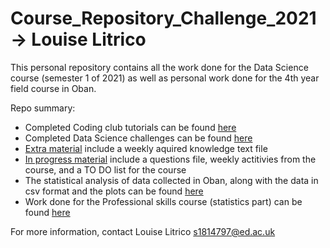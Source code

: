 # Course_Repository_Challenge_2021 -> Louise Litrico

This personal repository contains all the work done for the Data Science course (semester 1 of 2021) as well as personal work done for the 4th year field course in Oban. 

Repo summary: 
- Completed Coding club tutorials can be found [here](https://github.com/EdDataScienceEES/course-repository-louise-litrico/tree/master/Coding_club_tutos) 
- Completed Data Science challenges can be found [here](https://github.com/EdDataScienceEES/course-repository-louise-litrico/tree/master/Challenges)  
- [Extra material](https://github.com/EdDataScienceEES/course-repository-louise-litrico/tree/master/Extra_material) include a weekly aquired knowledge text file 
- [In progress material](https://github.com/EdDataScienceEES/course-repository-louise-litrico/tree/master/In_progress) include a questions file, weekly actitivies from the course, and a TO DO list for the course 
- The statistical analysis of data collected in Oban, along with the data in csv format and the plots can be found [here](https://github.com/EdDataScienceEES/course-repository-louise-litrico/tree/master/Oban_field_trip)
- Work done for the Professional skills course (statistics part) can be found [here](https://github.com/EdDataScienceEES/course-repository-louise-litrico/tree/master/Professional__skills)

For more information, contact Louise Litrico s1814797@ed.ac.uk
